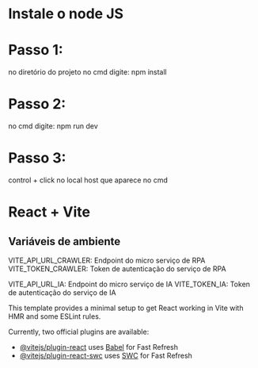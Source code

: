 
# Instale o node JS 

# Passo 1:
  no diretório do projeto no cmd digite: npm install
  
# Passo 2:
  no cmd digite: npm run dev

# Passo 3:
  control + click no local host que aparece no cmd


# React + Vite

## Variáveis de ambiente
  VITE_API_URL_CRAWLER: Endpoint do micro serviço de RPA
  VITE_TOKEN_CRAWLER: Token de autenticação do serviço de RPA

  VITE_API_URL_IA: Endpoint do micro serviço de IA
  VITE_TOKEN_IA: Token de autenticação do serviço de IA



This template provides a minimal setup to get React working in Vite with HMR and some ESLint rules.

Currently, two official plugins are available:

- [@vitejs/plugin-react](https://github.com/vitejs/vite-plugin-react/blob/main/packages/plugin-react/README.md) uses [Babel](https://babeljs.io/) for Fast Refresh
- [@vitejs/plugin-react-swc](https://github.com/vitejs/vite-plugin-react-swc) uses [SWC](https://swc.rs/) for Fast Refresh


